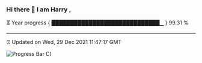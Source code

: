 ### Hi there 👋 I am Harry , 

⏳ Year progress { █████████████████████████████▁ } 99.31 %

---

⏰ Updated on Wed, 29 Dec 2021 11:47:17 GMT

![Progress Bar CI](https://github.com/duykhang68/duykhang68/workflows/Progress%20Bar%20CI/badge.svg)
